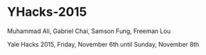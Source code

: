 # YHacks-2015
Muhammad Ali, Gabriel Chai, Samson Fung, Freeman Lou

Yale Hacks 2015, Friday, November 6th until Sunday, November 8th
